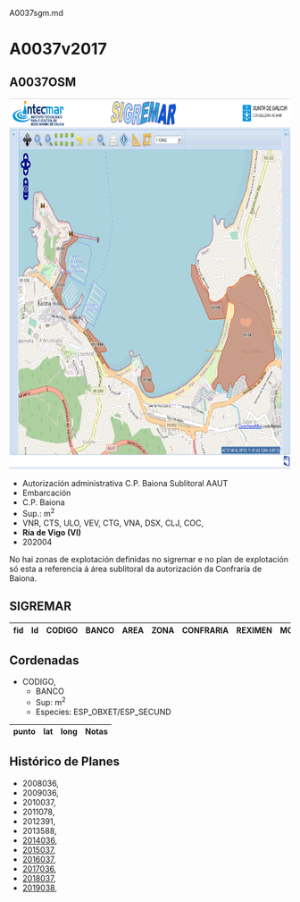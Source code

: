 A0037sgm.md

# A0037v2017	

## A0037OSM

<img src="https://raw.githubusercontent.com/galirema/galirema-notas/gh-pages/en/pages/uploads/images/A0036OSM.png" alt="A0037OSM" width="824" height="663">


* Autorización administrativa C.P. Baiona Sublitoral AAUT
* Embarcación
* C.P. Baiona
* Sup.:  m<sup>2</sup>
* VNR, CTS, ULO, VEV, CTG, VNA, DSX, CLJ, COC,
* __Ría de Vigo (VI)__
* 202004

No hai zonas de explotación definidas no sigremar e no plan de explotación só esta a referencia á área sublitoral da autorización da Confraría de Baiona.

## SIGREMAR

|fid|Id|CODIGO|BANCO|AREA|ZONA|CONFRARIA|REXIMEN|MODALIDADE|PROVINCIA|ESP\_OBXET|ESP_SECUND|X|Y
|---|--|------|-----|----|----|---------|-------|----------|---------|---------|----------|-|-|




## Cordenadas

* CODIGO,
	* BANCO
	* Sup:  m<sup>2</sup>
	* Especies: ESP\_OBXET/ESP_SECUND

|punto|lat|long|Notas|
|-----|---|----|-----|





## Histórico de Planes


+ 2008036,
+ 2009036,
+ 2010037,
+ 2011078,
+ 2012391,
+ 2013588,
+ [2014036](http://www.galiciamarineira.info/content/pexma2014AAUT036),
+ [2015037](http://www.galiciamarineira.info/content/pexma2015AAUT037),
+ [2016037](http://www.galiciamarineira.info/content/pexma2016AAUT037),
+ [2017036](https://galirema.wikia.org/es/wiki/Pexma2017AAUT036),
+ [2018037](https://galirema.wikia.org/es/wiki/Pexma2018AAUT037),
+ [2019038](https://galirema.wikia.org/es/wiki/Pexma2019AAUT038),







